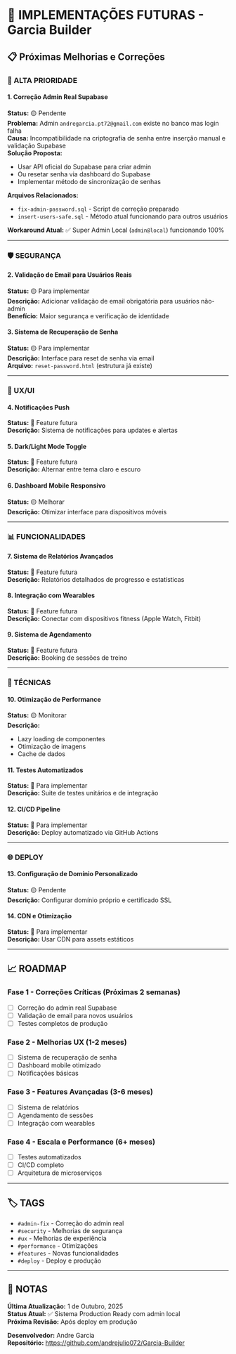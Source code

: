 # 🚧 IMPLEMENTAÇÕES FUTURAS - Garcia Builder

## 📋 Próximas Melhorias e Correções

### 🔧 ALTA PRIORIDADE

#### 1. **Correção Admin Real Supabase**
**Status:** 🟡 Pendente  
**Problema:** Admin `andregarcia.pt72@gmail.com` existe no banco mas login falha  
**Causa:** Incompatibilidade na criptografia de senha entre inserção manual e validação Supabase  
**Solução Proposta:**
- Usar API oficial do Supabase para criar admin
- Ou resetar senha via dashboard do Supabase
- Implementar método de sincronização de senhas

**Arquivos Relacionados:**
- `fix-admin-password.sql` - Script de correção preparado
- `insert-users-safe.sql` - Método atual funcionando para outros usuários

**Workaround Atual:** ✅ Super Admin Local (`admin@local`) funcionando 100%

---

### 🛡️ SEGURANÇA

#### 2. **Validação de Email para Usuários Reais**
**Status:** 🟡 Para implementar  
**Descrição:** Adicionar validação de email obrigatória para usuários não-admin  
**Benefício:** Maior segurança e verificação de identidade

#### 3. **Sistema de Recuperação de Senha**
**Status:** 🟡 Para implementar  
**Descrição:** Interface para reset de senha via email  
**Arquivo:** `reset-password.html` (estrutura já existe)

---

### 🎨 UX/UI

#### 4. **Notificações Push**
**Status:** 🔵 Feature futura  
**Descrição:** Sistema de notificações para updates e alertas

#### 5. **Dark/Light Mode Toggle**
**Status:** 🔵 Feature futura  
**Descrição:** Alternar entre tema claro e escuro

#### 6. **Dashboard Mobile Responsivo**
**Status:** 🟡 Melhorar  
**Descrição:** Otimizar interface para dispositivos móveis

---

### 📊 FUNCIONALIDADES

#### 7. **Sistema de Relatórios Avançados**
**Status:** 🔵 Feature futura  
**Descrição:** Relatórios detalhados de progresso e estatísticas

#### 8. **Integração com Wearables**
**Status:** 🔵 Feature futura  
**Descrição:** Conectar com dispositivos fitness (Apple Watch, Fitbit)

#### 9. **Sistema de Agendamento**
**Status:** 🔵 Feature futura  
**Descrição:** Booking de sessões de treino

---

### 🔧 TÉCNICAS

#### 10. **Otimização de Performance**
**Status:** 🟡 Monitorar  
**Descrição:** 
- Lazy loading de componentes
- Otimização de imagens
- Cache de dados

#### 11. **Testes Automatizados**
**Status:** 🔵 Para implementar  
**Descrição:** Suite de testes unitários e de integração

#### 12. **CI/CD Pipeline**
**Status:** 🔵 Para implementar  
**Descrição:** Deploy automatizado via GitHub Actions

---

### 🌐 DEPLOY

#### 13. **Configuração de Domínio Personalizado**
**Status:** 🟡 Pendente  
**Descrição:** Configurar domínio próprio e certificado SSL

#### 14. **CDN e Otimização**
**Status:** 🔵 Para implementar  
**Descrição:** Usar CDN para assets estáticos

---

## 📈 ROADMAP

### **Fase 1 - Correções Críticas** (Próximas 2 semanas)
- [ ] Correção do admin real Supabase
- [ ] Validação de email para novos usuários
- [ ] Testes completos de produção

### **Fase 2 - Melhorias UX** (1-2 meses)
- [ ] Sistema de recuperação de senha
- [ ] Dashboard mobile otimizado
- [ ] Notificações básicas

### **Fase 3 - Features Avançadas** (3-6 meses)
- [ ] Sistema de relatórios
- [ ] Agendamento de sessões
- [ ] Integração com wearables

### **Fase 4 - Escala e Performance** (6+ meses)
- [ ] Testes automatizados
- [ ] CI/CD completo
- [ ] Arquitetura de microserviços

---

## 🏷️ TAGS

- `#admin-fix` - Correção do admin real
- `#security` - Melhorias de segurança  
- `#ux` - Melhorias de experiência
- `#performance` - Otimizações
- `#features` - Novas funcionalidades
- `#deploy` - Deploy e produção

---

## 📝 NOTAS

**Última Atualização:** 1 de Outubro, 2025  
**Status Atual:** ✅ Sistema Production Ready com admin local  
**Próxima Revisão:** Após deploy em produção

**Desenvolvedor:** Andre Garcia  
**Repositório:** https://github.com/andrejulio072/Garcia-Builder